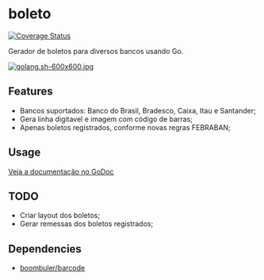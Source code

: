 # boleto
[![Coverage Status](https://img.shields.io/badge/coverage-70%25-brightgreen.svg)]()

Gerador de boletos para diversos bancos usando Go.

[![golang.sh-600x600.jpg](https://s27.postimg.org/coqxnki9f/golang_sh_600x600.jpg)](https://postimg.org/image/yb5y4lgtr/)

## Features
* Bancos suportados: Banco do Brasil, Bradesco, Caixa, Itau e Santander;
* Gera linha digitavel e imagem com código de barras;
* Apenas boletos registrados, conforme novas regras FEBRABAN;

## Usage

[Veja a documentação no GoDoc](https://godoc.org/github.com/hubcash/boleto)

## TODO
* Criar layout dos boletos;
* Gerar remessas dos boletos registrados;

## Dependencies
* [boombuler/barcode](github.com/boombuler/barcode)
